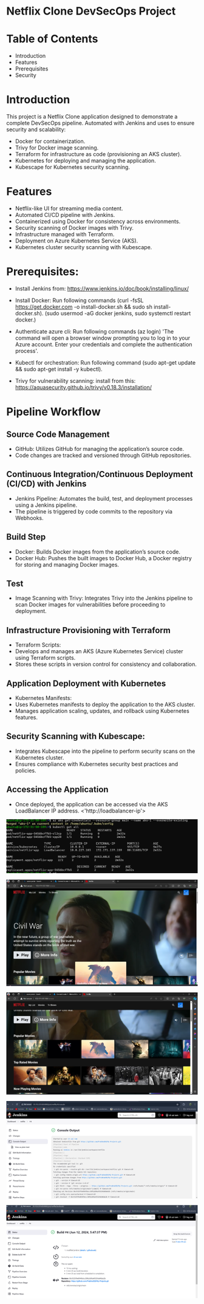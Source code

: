 #  Netflix Clone DevSecOps Project

# Table of Contents

- Introduction
- Features
- Prerequisites
- Security



# Introduction

This project is a Netflix Clone application designed to demonstrate a complete DevSecOps pipeline. 
Automated with Jenkins and uses to ensure security and scalability:

 - Docker for containerization.
 - Trivy for Docker image scanning.
 - Terraform for infrastructure as code (provisioning an AKS cluster).
 - Kubernetes for deploying and managing the application.
 - Kubescape for Kubernetes security scanning.

# Features

- Netflix-like UI for streaming media content.
- Automated CI/CD pipeline with Jenkins.
- Containerized using Docker for consistency across environments.
- Security scanning of Docker images with Trivy.
- Infrastructure managed with Terraform.
- Deployment on Azure Kubernetes Service (AKS).
- Kubernetes cluster security scanning with Kubescape.

# Prerequisites:

* Install Jenkins from:
  https://www.jenkins.io/doc/book/installing/linux/

* Install Docker: 
  Run following commands
   (curl -fsSL https://get.docker.com -o install-docker.sh && sudo sh install-docker.sh).
   (sudo usermod -aG docker jenkins, sudo systemctl restart docker.)
   
* Authenticate azure cli: 
  Run following commands
   (az login) 'The command will open a browser window prompting you to log in to your Azure account. Enter your credentials and complete the authentication process'.

* Kubectl for orchestration:
  Run following command 
   (sudo apt-get update && sudo apt-get install -y kubectl).

* Trivy for vulnerability scanning:
  install from this:
  https://aquasecurity.github.io/trivy/v0.18.3/installation/


# Pipeline Workflow

## Source Code Management
- GitHub: Utilizes GitHub for managing the application’s source code. 
- Code changes are tracked and versioned through GitHub repositories.

## Continuous Integration/Continuous Deployment (CI/CD) with Jenkins
- Jenkins Pipeline: Automates the build, test, and deployment processes using a Jenkins pipeline. 
- The pipeline is triggered by code commits to the repository via Webhooks.

## Build Step
- Docker: Builds Docker images from the application’s source code.
- Docker Hub: Pushes the built images to Docker Hub, a Docker registry for storing and managing Docker images.

## Test
- Image Scanning with Trivy:
 Integrates Trivy into the Jenkins pipeline to scan Docker images for vulnerabilities before proceeding to deployment.

## Infrastructure Provisioning with Terraform
- Terraform Scripts:
- Develops and manages an AKS (Azure Kubernetes Service) cluster using Terraform scripts.
- Stores these scripts in version control for consistency and collaboration.

## Application Deployment with Kubernetes
- Kubernetes Manifests:
- Uses Kubernetes manifests to deploy the application to the AKS cluster.
- Manages application scaling, updates, and rollback using Kubernetes features.

## Security Scanning with Kubescape:
- Integrates Kubescape into the pipeline to perform security scans on the Kubernetes cluster.
- Ensures compliance with Kubernetes security best practices and policies.

## Accessing the Application
- Once deployed, the application can be accessed via the AKS LoadBalancer IP address. 
<'http://loadbalancer-ip'> 










![Alt text](<Screenshot 2024-06-12 234138.png>)

![Alt text](<Screenshot 2024-06-12 232704-1.png>) 

![Alt text](<Screenshot 2024-06-12 232824-1.png>) 

![Alt text](<Screenshot 2024-06-12 232951-1.png>)

![Alt text](<Screenshot 2024-06-12 233322-1.png>)